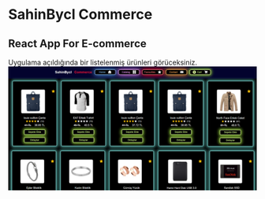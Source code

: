 # SahinBycl Commerce

## React App For E-commerce 

Uygulama açıldığında bir listelenmiş ürünleri görüceksiniz.
![Alt text](/src/assets/e-commerce.png)
